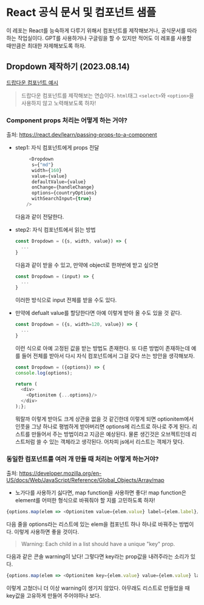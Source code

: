 # React 공식 문서 및 컴포넌트 샘플

이 레포는 React를 능숙하게 다루기 위해서 컴포넌트를 제작해보거나, 공식문서를 따라하는 작업실이다. GPT를 사용하거나 구글링을 할 수 있지만 적어도 이 레포를 사용할 때만큼은 최대한 자제해보도록 하자. 

## Dropdown 제작하기 (2023.08.14)

[드랍다운 컴포넌트 예시](https://ui.zoomable.io/?path=/story/components-dropdown--default)

> 드랍다운 컴포넌트를 제작해보는 연습이다. `html`태그 `<select>`와 `<option>`을 사용하지 않고 노력해보도록 하자!

### Component props 처리는 어떻게 하는 거야? 
출처: https://react.dev/learn/passing-props-to-a-component <br>
- step1: 자식 컴포넌트에게 props 전달
  ```javascript
       <Dropdown
        s={"md"}
        width={160}
        value={value}
        defaultValue={value}
        onChange={handleChange}
        options={countryOptions}
        withSearchInput={true}
      />
  ```
  다음과 같이 전달한다.
- step2: 자식 컴포넌트에서 읽는 방법
  ```javascript
  const Dropdown = ({s, width, value}) => {
    ...
  }
  ```
  다음과 같이 받을 수 있고, 만약에 object로 한꺼번에 받고 싶으면
  ```javascript
  const Dropdown = (input) => {
    ...
  }
  ```
  이러한 방식으로 input 전체를 받을 수도 있다.

- 만약에 defualt value를 할당한다면 아예 이렇게 받아 올 수도 있을 것 같다. 
  ```javascript
  const Dropdown = ({s, width=120, value}) => {
    ...
  }
  ```
  이런 식으로 아예 고정된 값을 받는 방법도 존재한다. 또 다른 방법이 존재하는데 예를 들어 전체를 받아서 다시 자식 컴포넌트에서 그걸 갖다 쓰는 방안을 생각해보자.
  ```javascript
  const Dropdown = ({options}) => {
  console.log(options);

  return (
    <div>
      <Optionitem {...options}/>
    </div>
  );};
  ```
  뭐랄까 이렇게 받아도 크게 상관을 없을 것 같긴한데 이렇게 되면 optionitem에서 인풋을 그냥 하나로 평범하게 받아버리면 options에 리스트로 하나로 주게 된다. 리스트를 만들어서 주는 방법이라고 지금은 예상된다. 물론 생긴것은 오브젝트인데 리스트처럼 쓸 수 있는 객체라고 생각된다. 어차피 js에서 리스트는 객체가 맞다.

### 동일한 컴포넌트를 여러 개 만들 때 처리는 어떻게 하는거야?
출처: https://developer.mozilla.org/en-US/docs/Web/JavaScript/Reference/Global_Objects/Array/map

- 노가다를 사용하기 싫다면, map function을 사용하면 좋다!
map function은 element를 어떠한 형식으로 바꿔줘야 할 지를 고민하도록 하자!
```javascript
{options.map(elem => <Optionitem value={elem.value} label={elem.label}/>)}
```
다음 줄을 options라는 리스트에 있는 elem을 컴포넌트 하나 하나로 바꿔주는 방법이다. 이렇게 사용하면 좋을 것이다.

> Warning: Each child in a list should have a unique "key" prop.

다음과 같은 콘솔 warning이 났다! 그렇다면 key라는 prop값을 내려주라는 소리가 있다.
```javascript
{options.map(elem => <Optionitem key={elem.value} value={elem.value} label={elem.label}/>)}
```
이렇게 고쳤더니 더 이상 warning이 생기지 않았다. 아무래도 리스트로 만들었을 때 key값을 고유하게 만들어 주어야하나 보다.
